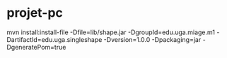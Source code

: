 # projet-pc

mvn install:install-file -Dfile=lib/shape.jar -DgroupId=edu.uga.miage.m1 -DartifactId=edu.uga.singleshape -Dversion=1.0.0 -Dpackaging=jar -DgeneratePom=true
